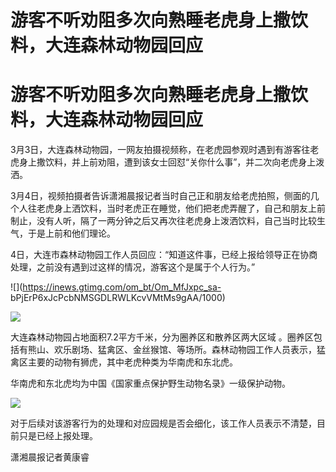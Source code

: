 # 游客不听劝阻多次向熟睡老虎身上撒饮料，大连森林动物园回应

# 游客不听劝阻多次向熟睡老虎身上撒饮料，大连森林动物园回应

3月3日，大连森林动物园，一网友拍摄视频称，在老虎园参观时遇到有游客往老虎身上撒饮料，并上前劝阻，遭到该女士回怼“关你什么事”，并二次向老虎身上泼洒。

3月4日，视频拍摄者告诉潇湘晨报记者当时自己正和朋友给老虎拍照，侧面的几个人往老虎身上洒饮料，当时老虎正在睡觉，他们把老虎弄醒了，自己和朋友上前制止，没有人听，隔了一两分钟之后又再次往老虎身上泼洒饮料，自己当时比较生气，于是上前和他们理论。

4日，大连市森林动物园工作人员回应：“知道这件事，已经上报给领导正在协商处理，之前没有遇到过这样的情况，游客这个是属于个人行为。”

![](https://inews.gtimg.com/om_bt/Om_MfJxpc_sa-
bPjErP6xJcPcbNMSGDLRWLKcvVMtMs9gAA/1000)

![](https://inews.gtimg.com/om_bt/ONxlIRBq3s3ZEZ0h4s6_yLRCS7uP90qW8n2DCzfl0ov24AA/1000)

大连森林动物园占地面积7.2平方千米，分为圈养区和散养区两大区域
。圈养区包括有熊山、欢乐剧场、猛禽区、金丝猴馆、等场所。森林动物园工作人员表示，猛禽区主要的动物有狮虎，其中老虎种类为华南虎和东北虎。

华南虎和东北虎均为中国《国家重点保护野生动物名录》一级保护动物。

![](https://inews.gtimg.com/om_bt/OW0zbMXMivFbFWEOLsnopoP5bEjO0ZAAUdSOE-B8l81LcAA/1000)

对于后续对该游客行为的处理和对应园规是否会细化，该工作人员表示不清楚，目前只是已经上报处理。

潇湘晨报记者黄康睿

